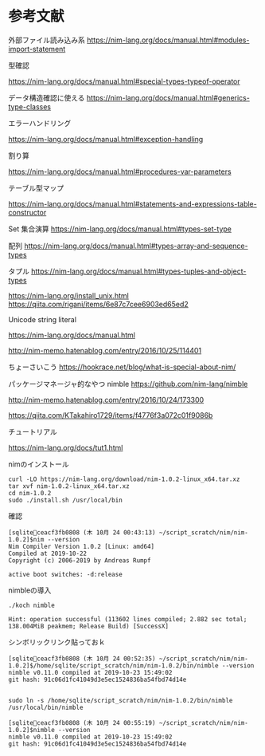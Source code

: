 # 参考文献

外部ファイル読み込み系
https://nim-lang.org/docs/manual.html#modules-import-statement

型確認

https://nim-lang.org/docs/manual.html#special-types-typeof-operator

データ構造確認に使える
https://nim-lang.org/docs/manual.html#generics-type-classes

エラーハンドリング

https://nim-lang.org/docs/manual.html#exception-handling

割り算

https://nim-lang.org/docs/manual.html#procedures-var-parameters

テーブル型マップ

https://nim-lang.org/docs/manual.html#statements-and-expressions-table-constructor

Set
集合演算
https://nim-lang.org/docs/manual.html#types-set-type

配列
https://nim-lang.org/docs/manual.html#types-array-and-sequence-types

タプル
https://nim-lang.org/docs/manual.html#types-tuples-and-object-types

https://nim-lang.org/install_unix.html
https://qiita.com/rigani/items/6e87c7cee6903ed65ed2

Unicode string literal

https://nim-lang.org/docs/manual.html


http://nim-memo.hatenablog.com/entry/2016/10/25/114401


ちょーさいこう
https://hookrace.net/blog/what-is-special-about-nim/

パッケージマネージャ的なやつ
nimble
https://github.com/nim-lang/nimble


http://nim-memo.hatenablog.com/entry/2016/10/24/173300


https://qiita.com/KTakahiro1729/items/f4776f3a072c01f9086b


チュートリアル

https://nim-lang.org/docs/tut1.html


nimのインストール

```
curl -LO https://nim-lang.org/download/nim-1.0.2-linux_x64.tar.xz
tar xvf nim-1.0.2-linux_x64.tar.xz
cd nim-1.0.2
sudo ./install.sh /usr/local/bin
```

確認

```
[sqlite🖤ceacf3fb0808 (木 10月 24 00:43:13) ~/script_scratch/nim/nim-1.0.2]$nim --version
Nim Compiler Version 1.0.2 [Linux: amd64]
Compiled at 2019-10-22
Copyright (c) 2006-2019 by Andreas Rumpf

active boot switches: -d:release
```


nimbleの導入


```
./koch nimble

Hint: operation successful (113602 lines compiled; 2.882 sec total; 138.004MiB peakmem; Release Build) [SuccessX]
```

シンボリックリンク貼っておｋ

```
[sqlite🖤ceacf3fb0808 (木 10月 24 00:52:35) ~/script_scratch/nim/nim-1.0.2]$/home/sqlite/script_scratch/nim/nim-1.0.2/bin/nimble --version
nimble v0.11.0 compiled at 2019-10-23 15:49:02
git hash: 91c06d1fc41049d3e5ec1524836ba54fbd74d14e


sudo ln -s /home/sqlite/script_scratch/nim/nim-1.0.2/bin/nimble /usr/local/bin/nimble

[sqlite🖤ceacf3fb0808 (木 10月 24 00:55:19) ~/script_scratch/nim/nim-1.0.2]$nimble --version
nimble v0.11.0 compiled at 2019-10-23 15:49:02
git hash: 91c06d1fc41049d3e5ec1524836ba54fbd74d14e

``` 
